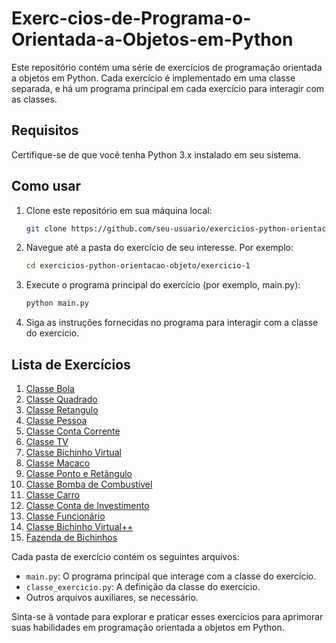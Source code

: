 # Exerc-cios-de-Programa-o-Orientada-a-Objetos-em-Python
Este repositório contém uma série de exercícios de programação orientada a objetos em Python. Cada exercício é implementado em uma classe separada, e há um programa principal em cada exercício para interagir com as classes.

## Requisitos

Certifique-se de que você tenha Python 3.x instalado em seu sistema.

## Como usar

1. Clone este repositório em sua máquina local:

   ```bash
   git clone https://github.com/seu-usuario/exercicios-python-orientacao-objeto.git
   ```

2. Navegue até a pasta do exercício de seu interesse. Por exemplo:

   ```bash
   cd exercicios-python-orientacao-objeto/exercicio-1
   ```

3. Execute o programa principal do exercício (por exemplo, main.py):

   ```bash
   python main.py
   ```

4. Siga as instruções fornecidas no programa para interagir com a classe do exercício.

## Lista de Exercícios

1. [Classe Bola](exercicio-1)
2. [Classe Quadrado](exercicio-2)
3. [Classe Retangulo](exercicio-3)
4. [Classe Pessoa](exercicio-4)
5. [Classe Conta Corrente](exercicio-5)
6. [Classe TV](exercicio-6)
7. [Classe Bichinho Virtual](exercicio-7)
8. [Classe Macaco](exercicio-8)
9. [Classe Ponto e Retângulo](exercicio-9)
10. [Classe Bomba de Combustível](exercicio-10)
11. [Classe Carro](exercicio-11)
12. [Classe Conta de Investimento](exercicio-12)
13. [Classe Funcionário](exercicio-13)
14. [Classe Bichinho Virtual++](exercicio-14)
15. [Fazenda de Bichinhos](exercicio-15)

Cada pasta de exercício contém os seguintes arquivos:

- `main.py`: O programa principal que interage com a classe do exercício.
- `classe_exercicio.py`: A definição da classe do exercício.
- Outros arquivos auxiliares, se necessário.

Sinta-se à vontade para explorar e praticar esses exercícios para aprimorar suas habilidades em programação orientada a objetos em Python.
```
